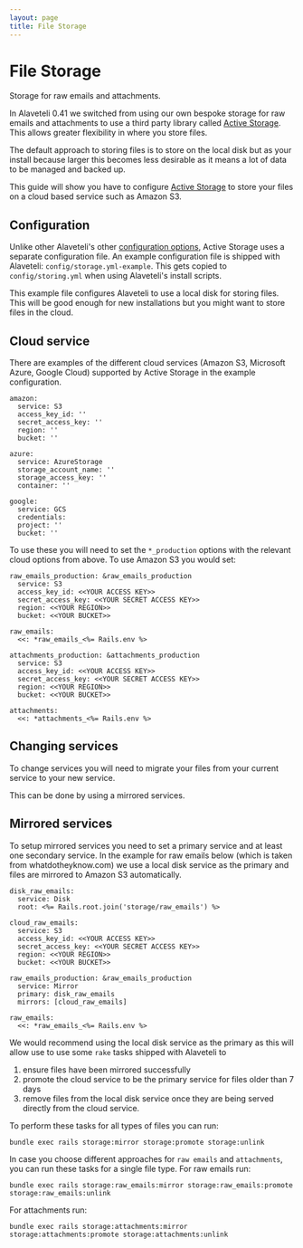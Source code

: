 ```yaml
---
layout: page
title: File Storage
---
```


# File Storage

<p class="lead">
  Storage for raw emails and attachments.
</p>

<div class="attention-box">
  In Alaveteli 0.41 we switched from using our own bespoke storage for raw
  emails and attachments to use a third party library called
  <a href="{{ page.baseurl }}/docs/glossary/#activestorage" class="glossary__link">Active Storage</a>.
  This allows greater flexibility in where you store files.
</div>

The default approach to storing files is to store on the local disk but as your
install because larger this becomes less desirable as it means a lot of data to
be managed and backed up.

This guide will show you have to configure
<a href="{{ page.baseurl }}/docs/glossary/#activestorage" class="glossary__link">Active Storage</a>
to store your files on a cloud based service such as Amazon S3.

## Configuration

Unlike other Alaveteli's other
<a href="{{ page.base_url }}/docs/customising/config">configuration options</a>,
Active Storage uses a separate configuration file. An example configuration file
is shipped with Alaveteli: `config/storage.yml-example`. This gets copied to
`config/storing.yml` when using Alaveteli's install scripts.

This example file configures Alaveteli to use a local disk for storing files.
This will be good enough for new installations but you might want to store files
in the cloud.

## Cloud service

There are examples of the different cloud services (Amazon S3, Microsoft Azure,
Google Cloud) supported by Active Storage in the example configuration.

```
amazon:
  service: S3
  access_key_id: ''
  secret_access_key: ''
  region: ''
  bucket: ''

azure:
  service: AzureStorage
  storage_account_name: ''
  storage_access_key: ''
  container: ''

google:
  service: GCS
  credentials:
  project: ''
  bucket: ''
```

To use these you will need to set the `*_production` options with the relevant
cloud options from above. To use Amazon S3 you would set:

```
raw_emails_production: &raw_emails_production
  service: S3
  access_key_id: <<YOUR ACCESS KEY>>
  secret_access_key: <<YOUR SECRET ACCESS KEY>>
  region: <<YOUR REGION>>
  bucket: <<YOUR BUCKET>>

raw_emails:
  <<: *raw_emails_<%= Rails.env %>

attachments_production: &attachments_production
  service: S3
  access_key_id: <<YOUR ACCESS KEY>>
  secret_access_key: <<YOUR SECRET ACCESS KEY>>
  region: <<YOUR REGION>>
  bucket: <<YOUR BUCKET>>

attachments:
  <<: *attachments_<%= Rails.env %>
```

## Changing services

To change services you will need to migrate your files from your current service
to your new service.

This can be done by using a mirrored services.

## Mirrored services

To setup mirrored services you need to set a primary service and at least one
secondary service. In the example for raw emails below (which is taken from
whatdotheyknow.com) we use a local disk service as the primary and files are
mirrored to Amazon S3 automatically.

```
disk_raw_emails:
  service: Disk
  root: <%= Rails.root.join('storage/raw_emails') %>

cloud_raw_emails:
  service: S3
  access_key_id: <<YOUR ACCESS KEY>>
  secret_access_key: <<YOUR SECRET ACCESS KEY>>
  region: <<YOUR REGION>>
  bucket: <<YOUR BUCKET>>

raw_emails_production: &raw_emails_production
  service: Mirror
  primary: disk_raw_emails
  mirrors: [cloud_raw_emails]

raw_emails:
  <<: *raw_emails_<%= Rails.env %>
```

We would recommend using the local disk service as the primary as this will
allow use to use some `rake` tasks shipped with Alaveteli to

1. ensure files have been mirrored successfully
2. promote the cloud service to be the primary service for files older than 7
   days
3. remove files from the local disk service once they are being served directly
   from the cloud service.

To perform these tasks for all types of files you can run:
```
bundle exec rails storage:mirror storage:promote storage:unlink
```

In case you choose different approaches for `raw emails` and `attachments`, you
can run these tasks for a single file type. For raw emails run:
```
bundle exec rails storage:raw_emails:mirror storage:raw_emails:promote storage:raw_emails:unlink
```

For attachments run:
```
bundle exec rails storage:attachments:mirror storage:attachments:promote storage:attachments:unlink
```
